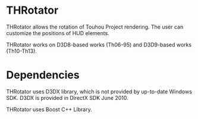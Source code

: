 THRotator
=====

THRotator allows the rotation of Touhou Project rendering.
The user can customize the positions of HUD elements.

THRotator works on D3D8-based works (Th06-95) and D3D9-based works (Th10-Th13).

Dependencies
=====

THRotator uses D3DX library, which is not provided by up-to-date Windows SDK.
D3DX is provided in DirectX SDK June 2010.

THRotator uses Boost C++ Library.
